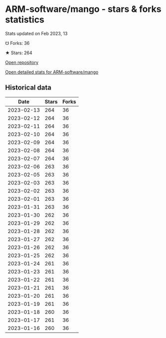 # ARM-software/mango - stars & forks statistics

Stats updated on Feb 2023, 13

☋ Forks: 36

★ Stars: 264

[Open repository](https://github.com/ARM-software/mango)

[Open detailed stats for ARM-software/mango](https://reviewgithub.com/rep/ARM-software/mango)

## Historical data
| Date | Stars | Forks |
|------|-------|-------|
| 2023-02-13 | 264 | 36 | 
| 2023-02-12 | 264 | 36 | 
| 2023-02-11 | 264 | 36 | 
| 2023-02-10 | 264 | 36 | 
| 2023-02-09 | 264 | 36 | 
| 2023-02-08 | 264 | 36 | 
| 2023-02-07 | 264 | 36 | 
| 2023-02-06 | 263 | 36 | 
| 2023-02-05 | 263 | 36 | 
| 2023-02-03 | 263 | 36 | 
| 2023-02-02 | 263 | 36 | 
| 2023-02-01 | 263 | 36 | 
| 2023-01-31 | 263 | 36 | 
| 2023-01-30 | 262 | 36 | 
| 2023-01-29 | 262 | 36 | 
| 2023-01-28 | 262 | 36 | 
| 2023-01-27 | 262 | 36 | 
| 2023-01-26 | 262 | 36 | 
| 2023-01-25 | 262 | 36 | 
| 2023-01-24 | 261 | 36 | 
| 2023-01-23 | 261 | 36 | 
| 2023-01-22 | 261 | 36 | 
| 2023-01-21 | 261 | 36 | 
| 2023-01-20 | 261 | 36 | 
| 2023-01-19 | 261 | 36 | 
| 2023-01-18 | 260 | 36 | 
| 2023-01-17 | 261 | 36 | 
| 2023-01-16 | 260 | 36 | 


